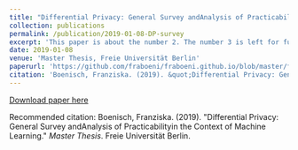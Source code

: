 ```yaml
---
title: "Differential Privacy: General Survey andAnalysis of Practicabilityin the Context of Machine Learning"
collection: publications
permalink: /publication/2019-01-08-DP-survey
excerpt: 'This paper is about the number 2. The number 3 is left for future work.'
date: 2019-01-08
venue: 'Master Thesis, Freie Universität Berlin'
paperurl: 'https://github.com/fraboeni/fraboeni.github.io/blob/master/files/Master-Boenisch.pdf'
citation: 'Boenisch, Franziska. (2019). &quot;Differential Privacy: General Survey andAnalysis of Practicabilityin the Context of Machine Learning.&quot; <i>Master Thesis</i>. Freie Universität Berlin.'
---
```



[Download paper here](https://www.mi.fu-berlin.de/inf/groups/ag-idm/theseses/2019_Boenisch_MSc.pdf)

Recommended citation: Boenisch, Franziska. (2019). "Differential Privacy: General Survey andAnalysis of Practicabilityin the Context of Machine Learning." <i>Master Thesis</i>. Freie Universität Berlin.
